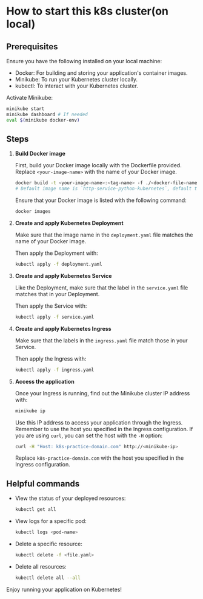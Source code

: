 # How to start this k8s cluster(on local)

## Prerequisites

Ensure you have the following installed on your local machine:

- Docker: For building and storing your application's container images.
- Minikube: To run your Kubernetes cluster locally.
- kubectl: To interact with your Kubernetes cluster.

Activate Minikube:

```bash
minikube start
minikube dashboard # If needed
eval $(minikube docker-env)
```

## Steps

1. **Build Docker image**

   First, build your Docker image locally with the Dockerfile provided. Replace `<your-image-name>` with the name of your Docker image.

   ```bash
   docker build -t <your-image-name>:<tag-name> -f ./<docker-file-name> .
   # Default image name is `http-service-python-kubernetes`, default tag name is `3.8` and default file name is `Dockerfile-python38`.
   ```

   Ensure that your Docker image is listed with the following command:

   ```bash
   docker images
   ```

2. **Create and apply Kubernetes Deployment**

   Make sure that the image name in the `deployment.yaml` file matches the name of your Docker image.

   Then apply the Deployment with:

   ```bash
   kubectl apply -f deployment.yaml
   ```

3. **Create and apply Kubernetes Service**

   Like the Deployment, make sure that the label in the `service.yaml` file matches that in your Deployment.

   Then apply the Service with:

   ```bash
   kubectl apply -f service.yaml
   ```

4. **Create and apply Kubernetes Ingress**

   Make sure that the labels in the `ingress.yaml` file match those in your Service.

   Then apply the Ingress with:

   ```bash
   kubectl apply -f ingress.yaml
   ```

5. **Access the application**

   Once your Ingress is running, find out the Minikube cluster IP address with:

   ```bash
   minikube ip
   ```

   Use this IP address to access your application through the Ingress. Remember to use the host you specified in the Ingress configuration. If you are using `curl`, you can set the host with the `-H` option:

   ```bash
   curl -H "Host: k8s-practice-domain.com" http://<minikube-ip>
   ```

   Replace `k8s-practice-domain.com` with the host you specified in the Ingress configuration.

## Helpful commands

- View the status of your deployed resources:

  ```bash
  kubectl get all
  ```

- View logs for a specific pod:

  ```bash
  kubectl logs <pod-name>
  ```

- Delete a specific resource:

  ```bash
  kubectl delete -f <file.yaml>
  ```

- Delete all resources:

  ```bash
  kubectl delete all --all
  ```

Enjoy running your application on Kubernetes!
